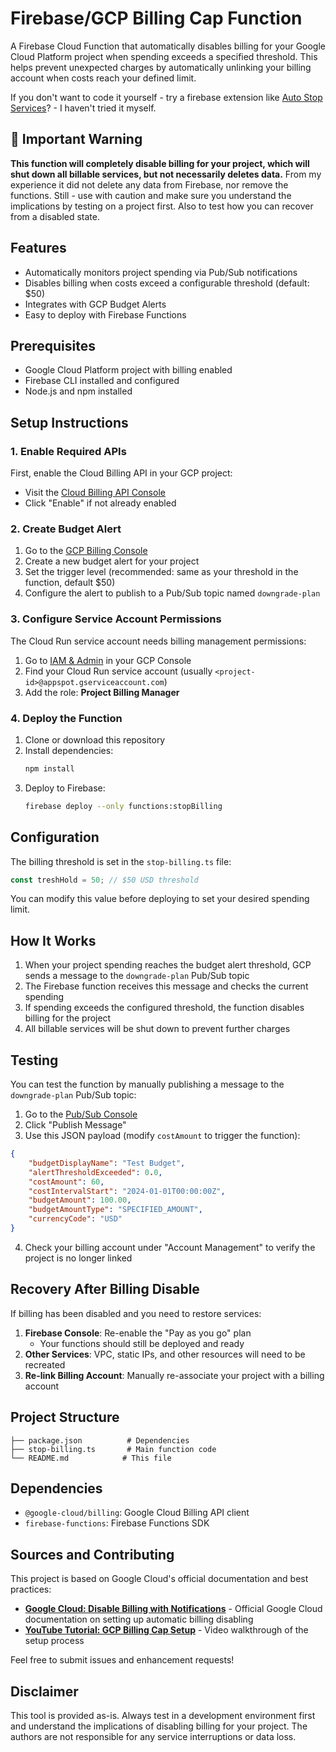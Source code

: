 
# Firebase/GCP Billing Cap Function

A Firebase Cloud Function that automatically disables billing for your Google Cloud Platform project when spending exceeds a specified threshold. This helps prevent unexpected charges by automatically unlinking your billing account when costs reach your defined limit.

If you don't want to code it yourself - try a firebase extension like [Auto Stop Services](https://extensions.dev/extensions/kurtweston/functions-auto-stop-billing)? - I haven't tried it myself.


## 🚨 Important Warning

**This function will completely disable billing for your project, which will shut down all billable services, but not necessarily deletes data.** 
From my experience it did not delete any data from Firebase, nor remove the functions. Still - use with caution and make sure you understand the implications by testing on a project first. 
Also to test how you can recover from a disabled state. 

## Features

- Automatically monitors project spending via Pub/Sub notifications
- Disables billing when costs exceed a configurable threshold (default: $50)
- Integrates with GCP Budget Alerts
- Easy to deploy with Firebase Functions

## Prerequisites

- Google Cloud Platform project with billing enabled
- Firebase CLI installed and configured
- Node.js and npm installed

## Setup Instructions

### 1. Enable Required APIs

First, enable the Cloud Billing API in your GCP project:
- Visit the [Cloud Billing API Console](https://console.cloud.google.com/apis/api/cloudbilling.googleapis.com)
- Click "Enable" if not already enabled

### 2. Create Budget Alert

1. Go to the [GCP Billing Console](https://console.cloud.google.com/billing)
2. Create a new budget alert for your project
3. Set the trigger level (recommended: same as your threshold in the function, default $50)
4. Configure the alert to publish to a Pub/Sub topic named `downgrade-plan`

### 3. Configure Service Account Permissions

The Cloud Run service account needs billing management permissions:

1. Go to [IAM & Admin](https://console.cloud.google.com/iam-admin/iam) in your GCP Console
2. Find your Cloud Run service account (usually `<project-id>@appspot.gserviceaccount.com`)
3. Add the role: **Project Billing Manager**

### 4. Deploy the Function

1. Clone or download this repository
2. Install dependencies:
   ```bash
   npm install
   ```
3. Deploy to Firebase:
   ```bash
   firebase deploy --only functions:stopBilling
   ```

## Configuration

The billing threshold is set in the `stop-billing.ts` file:

```typescript
const treshHold = 50; // $50 USD threshold
```

You can modify this value before deploying to set your desired spending limit.

## How It Works

1. When your project spending reaches the budget alert threshold, GCP sends a message to the `downgrade-plan` Pub/Sub topic
2. The Firebase function receives this message and checks the current spending
3. If spending exceeds the configured threshold, the function disables billing for the project
4. All billable services will be shut down to prevent further charges

## Testing

You can test the function by manually publishing a message to the `downgrade-plan` Pub/Sub topic:

1. Go to the [Pub/Sub Console](https://console.cloud.google.com/cloudpubsub/topic/detail/downgrade-plan?tab=messages)
2. Click "Publish Message" 
3. Use this JSON payload (modify `costAmount` to trigger the function):

```json
{
    "budgetDisplayName": "Test Budget",
    "alertThresholdExceeded": 0.0,
    "costAmount": 60,
    "costIntervalStart": "2024-01-01T00:00:00Z",
    "budgetAmount": 100.00,
    "budgetAmountType": "SPECIFIED_AMOUNT",
    "currencyCode": "USD"
}
```

4. Check your billing account under "Account Management" to verify the project is no longer linked

## Recovery After Billing Disable

If billing has been disabled and you need to restore services:

1. **Firebase Console**: Re-enable the "Pay as you go" plan
   - Your functions should still be deployed and ready
2. **Other Services**: VPC, static IPs, and other resources will need to be recreated
3. **Re-link Billing Account**: Manually re-associate your project with a billing account

## Project Structure

```
├── package.json          # Dependencies
├── stop-billing.ts       # Main function code
└── README.md            # This file
```

## Dependencies

- `@google-cloud/billing`: Google Cloud Billing API client
- `firebase-functions`: Firebase Functions SDK

## Sources and Contributing

This project is based on Google Cloud's official documentation and best practices:

- **[Google Cloud: Disable Billing with Notifications](https://cloud.google.com/billing/docs/how-to/disable-billing-with-notifications)** - Official Google Cloud documentation on setting up automatic billing disabling
- **[YouTube Tutorial: GCP Billing Cap Setup](https://youtu.be/NWrZwXK92IM)** - Video walkthrough of the setup process

Feel free to submit issues and enhancement requests!


## Disclaimer

This tool is provided as-is. Always test in a development environment first and understand the implications of disabling billing for your project. The authors are not responsible for any service interruptions or data loss.

